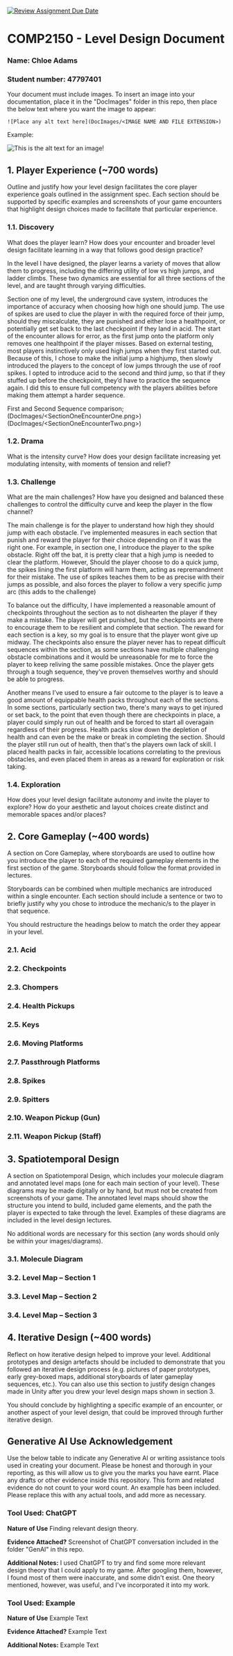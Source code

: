 [![Review Assignment Due Date](https://classroom.github.com/assets/deadline-readme-button-24ddc0f5d75046c5622901739e7c5dd533143b0c8e959d652212380cedb1ea36.svg)](https://classroom.github.com/a/YyUO0xtt)
# COMP2150  - Level Design Document
### Name: Chloe Adams
### Student number: 47797401

Your document must include images. To insert an image into your documentation, place it in the "DocImages" folder in this repo, then place the below text where you want the image to appear:

```
![Place any alt text here](DocImages/<IMAGE NAME AND FILE EXTENSION>)
```

Example:

![This is the alt text for an image!](DocImages/exampleimage.png)

## 1. Player Experience (~700 words)
Outline and justify how your level design facilitates the core player experience goals outlined in the assignment spec. Each section should be supported by specific examples and screenshots of your game encounters that highlight design choices made to facilitate that particular experience.

### 1.1. Discovery
What does the player learn? How does your encounter and broader level design facilitate learning in a way that follows good design practice?

In the level I have designed, the player learns a variety of moves that allow them to progress, including the differing utility of low vs high jumps, and ladder climbs. These two dynamics are essential for all three sections of the level, and are taught through varying difficulties. 

Section one of my level, the underground cave system, introduces the importance of accuracy when choosing how high one should jump. The use of spikes are used to clue the player in with the required force of their jump, should they miscalculate, they are punished and either lose a healthpoint, or potentially get set back to the last checkpoint if they land in acid. The start of the encounter allows for error, as the first jump onto the platform only removes one healthpoint if the player misses.
Based on external testing, most players instinctively only used high jumps when they first started out. Because of this, I chose to make the initial jump a highjump, then slowly introduced the players to the concept of low jumps through the use of roof spikes. I opted to introduce acid to the second and third jump, so that if they stuffed up before the checkpoint, they’d have to practice the sequence again. I did this to ensure full competency with the players abilities before making them attempt a harder sequence.

First and Second Sequence comparison;
(DocImages/<SectionOneEncounterOne.png>)
(DocImages/<SectionOneEncounterTwo.png>)




### 1.2. Drama
What is the intensity curve? How does your design facilitate increasing yet modulating intensity, with moments of tension and relief? 



### 1.3. Challenge
What are the main challenges? How have you designed and balanced these challenges to control the difficulty curve and keep the player in the flow channel?

The main challenge is for the player to understand how high they should jump with each obstacle. I’ve implemented measures in each section that punish and reward the player for their choice depending on if it was the right one. For example, in section one, I introduce the player to the spike obstacle. Right off the bat, it is pretty clear that a high jump is needed to clear the platform. However, Should the player choose to do a quick jump, the spikes lining the first platform will harm them, acting as repremandment for their mistake. The use of spikes teaches them to be as precise with their jumps as possible, and also forces the player to follow a very specific jump arc (this adds to the challenge) 

To balance out the difficulty, I have implemented a reasonable amount of checkpoints throughout the section as to not dishearten the player if they make a mistake. The player will get punished, but the checkpoints are there to encourage them to be resilient and complete that section. The reward for each section is a key, so my goal is to ensure that the player wont give up midway. The checkpoints also ensure the player never has to repeat difficult sequences within the section, as some sections have multiple challenging obstacle combinations and it would be unreasonable for me to force the player to keep reliving the same possible mistakes. Once the player gets through a tough sequence, they've proven themselves worthy and should be able to progress.

Another means I’ve used to ensure a fair outcome to the player is to leave a good amount of equippable health packs throughout each of the sections. In some sections, particularly section two, there's many ways to get injured or set back, to the point that even though there are checkpoints in place, a player could simply run out of health and be forced to start all overagain regardless of their progress. Health packs slow down the depletion of health and can even be the make or break in completing the section. Should the player still run out of health, then that's the players own lack of skill. I placed health packs in fair, accessible locations correlating to the previous obstacles, and even placed them in areas as a reward for exploration or risk taking.


### 1.4. Exploration
How does your level design facilitate autonomy and invite the player to explore? How do your aesthetic and layout choices create distinct and memorable spaces and/or places?

## 2. Core Gameplay (~400 words)
A section on Core Gameplay, where storyboards are used to outline how you introduce the player to each of the required gameplay elements in the first section of the game. Storyboards should follow the format provided in lectures.

Storyboards can be combined when multiple mechanics are introduced within a single encounter. Each section should include a sentence or two to briefly justify why you chose to introduce the mechanic/s to the player in that sequence.

You should restructure the headings below to match the order they appear in your level.

### 2.1. Acid

### 2.2. Checkpoints

### 2.3. Chompers

### 2.4. Health Pickups

### 2.5. Keys

### 2.6. Moving Platforms

### 2.7. Passthrough Platforms

### 2.8. Spikes

### 2.9. Spitters

### 2.10. Weapon Pickup (Gun)

### 2.11. Weapon Pickup (Staff)

## 3. Spatiotemporal Design
A section on Spatiotemporal Design, which includes your molecule diagram and annotated level maps (one for each main section of your level). These diagrams may be made digitally or by hand, but must not be created from screenshots of your game. The annotated level maps should show the structure you intend to build, included game elements, and the path the player is expected to take through the level. Examples of these diagrams are included in the level design lectures.

No additional words are necessary for this section (any words should only be within your images/diagrams).
 
### 3.1. Molecule Diagram

### 3.2. Level Map – Section 1

### 3.3.	Level Map – Section 2

### 3.4.	Level Map – Section 3

## 4. Iterative Design (~400 words)
Reflect on how iterative design helped to improve your level. Additional prototypes and design artefacts should be included to demonstrate that you followed an iterative design process (e.g. pictures of paper prototypes, early grey-boxed maps, additional storyboards of later gameplay sequences, etc.). You can also use this section to justify design changes made in Unity after you drew your level design maps shown in section 3. 

You should conclude by highlighting a specific example of an encounter, or another aspect of your level design, that could be improved through further iterative design.

## Generative AI Use Acknowledgement

Use the below table to indicate any Generative AI or writing assistance tools used in creating your document. Please be honest and thorough in your reporting, as this will allow us to give you the marks you have earnt. Place any drafts or other evidence inside this repository. This form and related evidence do not count to your word count.
An example has been included. Please replace this with any actual tools, and add more as necessary.


### Tool Used: ChatGPT
**Nature of Use** Finding relevant design theory.

**Evidence Attached?** Screenshot of ChatGPT conversation included in the folder "GenAI" in this repo.

**Additional Notes:** I used ChatGPT to try and find some more relevant design theory that I could apply to my game. After googling them, however, I found most of them were inaccurate, and some didn't exist. One theory mentioned, however, was useful, and I've incorporated it into my work.

### Tool Used: Example
**Nature of Use** Example Text

**Evidence Attached?** Example Text

**Additional Notes:** Example Text


